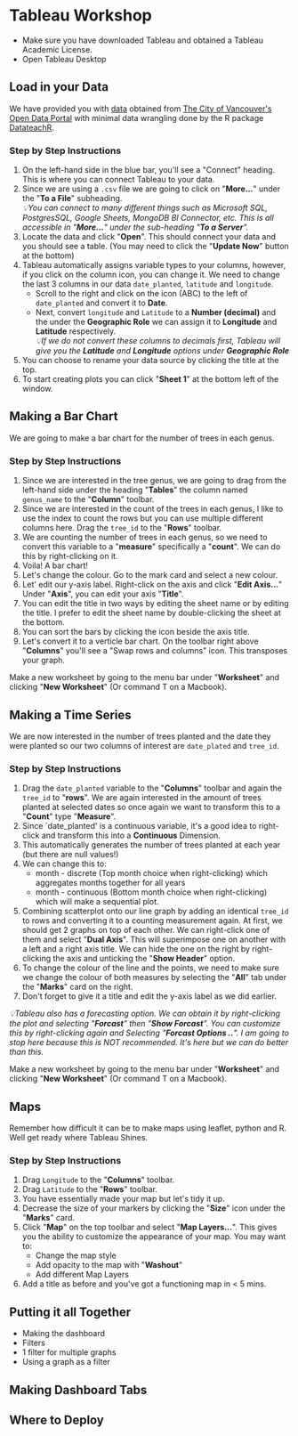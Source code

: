 # Tableau Workshop

- Make sure you have downloaded Tableau and obtained a Tableau Academic License.
- Open Tableau Desktop

## Load in your Data 
We have provided you with [data](https://github.com/firasm/mds_tableau_workshop/blob/master/data/street_trees.csv)  obtained from [The City of Vancouver's Open Data Portal](https://opendata.vancouver.ca/explore/dataset/street-trees/information/?disjunctive.species_name&disjunctive.common_name&disjunctive.height_range_id)
with minimal data wrangling done by the R package [DatateachR](https://github.com/UBC-MDS/datateachr).

### Step by Step Instructions 
1. On the left-hand side in the blue bar, you'll see a "Connect" heading. This is where you can connect Tableau to your data.      
1. Since we are using a `.csv` file we are going to click on "**More...**" under the "**To a File**" subheading.           
 _💡You can connect to many different things such as Microsoft SQL, PostgresSQL, Google Sheets, MongoDB BI Connector, etc. This is all accessible in "**More...**" under the sub-heading "**To a Server**"._
1. Locate the data and click "**Open**". This should connect your data and you should see a table. (You may need to click the "**Update Now**" button at the bottom)
1. Tableau automatically assigns variable types to your columns, however, if you click on the column icon, you can change it. We need to change the last 3 columns in our data `date_planted`, `latitude` and `longitude`. 
    - Scroll to the right and click on the icon (ABC) to the left of `date_planted` and convert it to **Date**. 
    - Next, convert `longitude` and `Latitude` to a **Number (decimal)** and the under the **Geographic Role** we can assign it to  **Longitude** and **Latitude** respectively.     
      _💡If we do not convert these columns to decimals first, Tableau will give you the **Latitude** and **Longitude** options under **Geographic Role**_ 
1. You can choose to rename your data source by clicking the title at the top.
1. To start creating plots you can click "**Sheet 1**" at the bottom left of the window. 


## Making a Bar Chart

We are going to make a bar chart for the number of trees in each genus. 

### Step by Step Instructions 
1. Since we are interested in the tree genus, we are going to drag from the left-hand side under the heading "**Tables**" the column named `genus_name` to the "**Column**" toolbar. 
1. Since we are interested in the count of the trees in each genus, I like to use the index to count the rows but you can use multiple different columns here. Drag the `tree_id` to the "**Rows**" toolbar.
1. We are counting the number of trees in each genus, so we need to convert this variable to a "**measure**" specifically a "**count**". We can do this by right-clicking on it. 
1. Voila! A bar chart! 
1. Let's change the colour. Go to the mark card and select a new colour. 
1. Let' edit our y-axis label. Right-click on the axis and click "**Edit Axis...**" Under "**Axis**", you can edit your axis "**Title**".
1. You can edit the title in two ways by editing the sheet name or by editing the title. I prefer to edit the sheet name by double-clicking the sheet at the bottom. 
1. You can sort the bars by clicking the icon beside the axis title. 
1. Let's convert it to a verticle bar chart. On the toolbar right above "**Columns**" you'll see a "Swap rows and columns" icon. This transposes your graph. 

Make a new worksheet by going to the menu bar under "**Worksheet**" and clicking "**New Worksheet**" (Or command T on a Macbook).   

## Making a Time Series 

We are now interested in the number of trees planted and the date they were planted so our two columns of interest are `date_plated` and `tree_id`.

### Step by Step Instructions 
1. Drag the `date_planted` variable to the "**Columns**" toolbar and again the `tree_id` to "**rows**". We are again interested in the amount of trees planted at selected dates so once again we want to transform this to a "**Count**" type "**Measure**".  
1. Since `date_planted' is a continuous variable, it's a good idea to right-click and transform this into a **Continuous** Dimension. 
1. This automatically generates the number of trees planted at each year (but there are null values!)
1. We can change this to:
    - month - discrete (Top month choice when right-clicking)  which aggregates months together for all years 
    - month - continuous (Bottom month choice when right-clicking) which will make a sequential plot.
1. Combining scatterplot onto our line graph by adding an identical `tree_id` to rows and converting it to a counting measurement again. At first, we should get 2 graphs on top of each other. We can right-click one of them and select "**Dual Axis**".
This will superimpose one on another with a left and a right axis title. We can hide the one on the right by right-clicking the axis and unticking the "**Show Header**" option. 
1. To change the colour of the line and the points, we need to make sure we change the colour of both measures by selecting the "**All**" tab under the "**Marks**" card on the right.      
1. Don't forget to give it a title and edit the y-axis label as we did earlier.  

_💡Tableau also has a forecasting option. We can obtain it by right-clicking the plot and selecting "**Forcast**" then "**Show Forcast**". You can customize this by right-clicking again and Selecting "**Forcast Options ..**". I am going to stop here because this is NOT recommended. It's here but we can do better than this._

Make a new worksheet by going to the menu bar under "**Worksheet**" and clicking "**New Worksheet**" (Or command T on a Macbook).  


## Maps 

Remember how difficult it can be to make maps using leaflet, python and R. Well get ready where Tableau Shines. 

### Step by Step Instructions 
1. Drag `Longitude` to the "**Columns**" toolbar.
2. Drag `Latitude` to the  "**Rows**" toolbar.
3. You have essentially made your map but let's tidy it up. 
4. Decrease the size of your markers by clicking the "**Size**" icon under the "**Marks**" card. 
5. Click "**Map**" on the top toolbar and select "**Map Layers...**". This gives you the ability to customize the appearance of your map. You may want to:
    - Change the map style 
    - Add opacity to the map with "**Washout**"
    - Add different Map Layers
6. Add a title as before and you've got a functioning map in < 5 mins. 


## Putting it all Together 

- Making the dashboard 
- Filters 
- 1 filter for multiple graphs
- Using a graph as a filter


## Making Dashboard Tabs 



## Where to Deploy 

